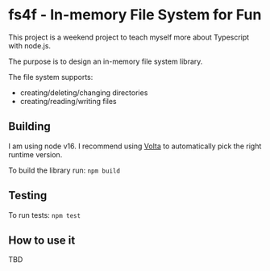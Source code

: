 # fs4f - In-memory File System for Fun

This project is a weekend project to teach myself more about Typescript with node.js.

The purpose is to design an in-memory file system library.

The file system supports:
- creating/deleting/changing directories
- creating/reading/writing files


## Building
I am  using node v16.
I recommend using [Volta](https://docs.volta.sh/guide/) to automatically pick the right runtime version.

To build the library run:
`npm build`

## Testing
To run tests: `npm test`

## How to use it
TBD
